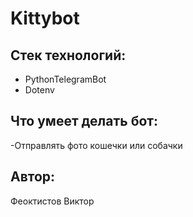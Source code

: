 # Kittybot
## Стек технологий:
- PythonTelegramBot
- Dotenv
## Что умеет делать бот:
-Отправлять фото кошечки или собачки

## Автор:
Феоктистов Виктор
